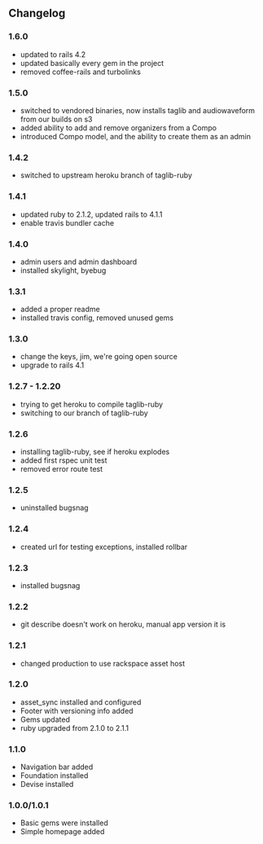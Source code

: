 ## Changelog

### 1.6.0
- updated to rails 4.2
- updated basically every gem in the project
- removed coffee-rails and turbolinks

### 1.5.0

- switched to vendored binaries, now installs taglib and audiowaveform from our builds on s3
- added ability to add and remove organizers from a Compo
- introduced Compo model, and the ability to create them as an admin

### 1.4.2

- switched to upstream heroku branch of taglib-ruby

### 1.4.1

- updated ruby to 2.1.2, updated rails to 4.1.1
- enable travis bundler cache

### 1.4.0

- admin users and admin dashboard
- installed skylight, byebug

### 1.3.1

- added a proper readme
- installed travis config, removed unused gems

### 1.3.0

- change the keys, jim, we're going open source
- upgrade to rails 4.1

### 1.2.7 - 1.2.20

- trying to get heroku to compile taglib-ruby
- switching to our branch of taglib-ruby

### 1.2.6

- installing taglib-ruby, see if heroku explodes
- added first rspec unit test
- removed error route test

### 1.2.5

- uninstalled bugsnag

### 1.2.4

- created url for testing exceptions, installed rollbar

### 1.2.3

- installed bugsnag

### 1.2.2

- git describe doesn't work on heroku, manual app version it is

### 1.2.1

- changed production to use rackspace asset host

### 1.2.0

- asset_sync installed and configured
- Footer with versioning info added
- Gems updated
- ruby upgraded from 2.1.0 to 2.1.1

### 1.1.0

- Navigation bar added
- Foundation installed
- Devise installed

### 1.0.0/1.0.1

- Basic gems were installed
- Simple homepage added
